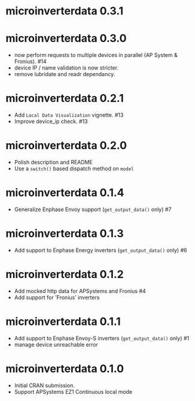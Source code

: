 # microinverterdata 0.3.1

# microinverterdata 0.3.0

* now perform requests to multiple devices in parallel (AP System & Fronius). #14
* device IP / name validation is now stricter.
* remove lubridate and readr dependancy.

# microinverterdata 0.2.1

* Add `Local Data Visualization` vignette. #13
* Improve device_ip check. #13

# microinverterdata 0.2.0

* Polish description and README
* Use a `switch()` based dispatch method on `model`

# microinverterdata 0.1.4

* Generalize Enphase Envoy support (`get_output_data()` only) #7

# microinverterdata 0.1.3

* Add support to Enphase Energy inverters (`get_output_data()` only) #6

# microinverterdata 0.1.2

* Add mocked http data for APSystems and Fronius #4
* Add support for 'Fronius' inverters 

# microinverterdata 0.1.1

* Add support to Enphase Envoy-S inverters (`get_output_data()` only) #1
* manage device unreachable error

# microinverterdata 0.1.0

* Initial CRAN submission.
* Support APSystems EZ1 Continuous local mode
